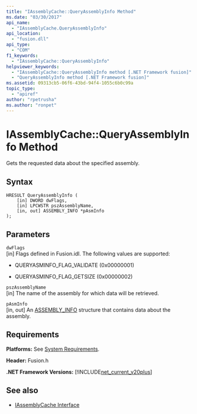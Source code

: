 ```yaml
---
title: "IAssemblyCache::QueryAssemblyInfo Method"
ms.date: "03/30/2017"
api_name: 
  - "IAssemblyCache.QueryAssemblyInfo"
api_location: 
  - "fusion.dll"
api_type: 
  - "COM"
f1_keywords: 
  - "IAssemblyCache::QueryAssemblyInfo"
helpviewer_keywords: 
  - "IAssemblyCache::QueryAssemblyInfo method [.NET Framework fusion]"
  - "QueryAssemblyInfo method [.NET Framework fusion]"
ms.assetid: 09313cb5-06f6-43bd-94f4-1055c6b0c99a
topic_type: 
  - "apiref"
author: "rpetrusha"
ms.author: "ronpet"
---
```

# IAssemblyCache::QueryAssemblyInfo Method
Gets the requested data about the specified assembly.  
  
## Syntax  
  
```  
HRESULT QueryAssemblyInfo (  
    [in] DWORD dwFlags,  
    [in] LPCWSTR pszAssemblyName,  
    [in, out] ASSEMBLY_INFO *pAsmInfo  
);  
```  
  
## Parameters  
 `dwFlags`  
 [in] Flags defined in Fusion.idl. The following values are supported:  
  
-   QUERYASMINFO_FLAG_VALIDATE (0x00000001)  
  
-   QUERYASMINFO_FLAG_GETSIZE (0x00000002)  
  
 `pszAssemblyName`  
 [in] The name of the assembly for which data will be retrieved.  
  
 `pAsmInfo`  
 [in, out] An [ASSEMBLY_INFO](../../../../docs/framework/unmanaged-api/fusion/assembly-info-structure.md) structure that contains data about the assembly.  
  
## Requirements  
 **Platforms:** See [System Requirements](../../../../docs/framework/get-started/system-requirements.md).  
  
 **Header:** Fusion.h  
  
 **.NET Framework Versions:** [!INCLUDE[net_current_v20plus](../../../../includes/net-current-v20plus-md.md)]  
  
## See also
- [IAssemblyCache Interface](../../../../docs/framework/unmanaged-api/fusion/iassemblycache-interface.md)
